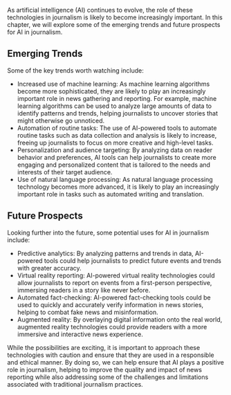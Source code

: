 
As artificial intelligence (AI) continues to evolve, the role of these technologies in journalism is likely to become increasingly important. In this chapter, we will explore some of the emerging trends and future prospects for AI in journalism.

Emerging Trends
---------------

Some of the key trends worth watching include:

* Increased use of machine learning: As machine learning algorithms become more sophisticated, they are likely to play an increasingly important role in news gathering and reporting. For example, machine learning algorithms can be used to analyze large amounts of data to identify patterns and trends, helping journalists to uncover stories that might otherwise go unnoticed.
* Automation of routine tasks: The use of AI-powered tools to automate routine tasks such as data collection and analysis is likely to increase, freeing up journalists to focus on more creative and high-level tasks.
* Personalization and audience targeting: By analyzing data on reader behavior and preferences, AI tools can help journalists to create more engaging and personalized content that is tailored to the needs and interests of their target audience.
* Use of natural language processing: As natural language processing technology becomes more advanced, it is likely to play an increasingly important role in tasks such as automated writing and translation.

Future Prospects
----------------

Looking further into the future, some potential uses for AI in journalism include:

* Predictive analytics: By analyzing patterns and trends in data, AI-powered tools could help journalists to predict future events and trends with greater accuracy.
* Virtual reality reporting: AI-powered virtual reality technologies could allow journalists to report on events from a first-person perspective, immersing readers in a story like never before.
* Automated fact-checking: AI-powered fact-checking tools could be used to quickly and accurately verify information in news stories, helping to combat fake news and misinformation.
* Augmented reality: By overlaying digital information onto the real world, augmented reality technologies could provide readers with a more immersive and interactive news experience.

While the possibilities are exciting, it is important to approach these technologies with caution and ensure that they are used in a responsible and ethical manner. By doing so, we can help ensure that AI plays a positive role in journalism, helping to improve the quality and impact of news reporting while also addressing some of the challenges and limitations associated with traditional journalism practices.
